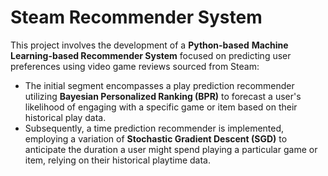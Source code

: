 # Steam Recommender System

This project involves the development of a **Python-based** **Machine Learning-based Recommender System** focused on predicting user preferences using video game reviews sourced from Steam:

- The initial segment encompasses a play prediction recommender utilizing **Bayesian Personalized Ranking (BPR)** to forecast a user's likelihood of engaging with a specific game or item based on their historical play data.
- Subsequently, a time prediction recommender is implemented, employing a variation of **Stochastic Gradient Descent (SGD)** to anticipate the duration a user might spend playing a particular game or item, relying on their historical playtime data.
